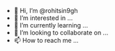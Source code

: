 - 👋 Hi, I’m @rohitsin9gh
- 👀 I’m interested in ...
- 🌱 I’m currently learning ...
- 💞️ I’m looking to collaborate on ...
- 📫 How to reach me ...

<!---
rohitsin9gh/rohitsin9gh is a ✨ special ✨ repository because its `README.md` (this file) appears on your GitHub profile.
You can click the Preview link to take a look at your changes.
--->
